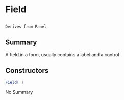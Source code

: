 # Field

## 
```c#
Derives from Panel
```

## Summary

A field in a form, usually contains a label and a control
## Constructors

```c#
Field( ) 
```
No Summary
